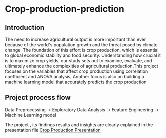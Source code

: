 # Crop-production-prediction
## Introduction 
The need to increase agricultural output is more important than ever because of the world's population growth and the threat posed by climate change. The foundation of this effort is crop production, which is essential to global economic stability and food security. Understanding how crucial it is to maximize crop yields, our study sets out to examine, evaluate, and ultimately enhance the complexities of agricultural production.This project focuses on the variables that affect crop production using correlation coefficient and ANOVA analysis, Another focus is also on building a machine learning model that accurately predicts the crop production

## Project process flow
Data Preprocessing -> Exploratory Data Analysis -> Feature Engineering -> Machine Learning model

The project , its findings results and insights are clearly explained in the presentation file [Crop Production Presentation](https://github.com/Sanjit-Cyrus-R/Crop-production-prediction/blob/main/Crop%20Production%20Presentation.pptx)

